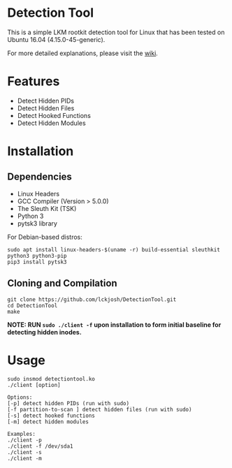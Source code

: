 # Detection Tool
This is a simple LKM rootkit detection tool for Linux that has been tested on Ubuntu 16.04 (4.15.0-45-generic).  

For more detailed explanations, please visit the [wiki](https://github.com/lckjosh/DetectionTool/wiki).

# Features
- Detect Hidden PIDs
- Detect Hidden Files
- Detect Hooked Functions
- Detect Hidden Modules

# Installation

## Dependencies
- Linux Headers 
- GCC Compiler (Version > 5.0.0)
- The Sleuth Kit (TSK) 
- Python 3
- pytsk3 library

For Debian-based distros: 
```
sudo apt install linux-headers-$(uname -r) build-essential sleuthkit python3 python3-pip
pip3 install pytsk3
```
## Cloning and Compilation
```
git clone https://github.com/lckjosh/DetectionTool.git
cd DetectionTool
make
```
__NOTE: RUN `sudo ./client -f` upon installation to form initial baseline for detecting hidden inodes.__
# Usage
```
sudo insmod detectiontool.ko
./client [option]

Options:
[-p] detect hidden PIDs (run with sudo)
[-f partition-to-scan ] detect hidden files (run with sudo)
[-s] detect hooked functions
[-m] detect hidden modules

Examples:
./client -p
./client -f /dev/sda1 
./client -s
./client -m 
```
